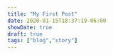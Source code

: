 ```yaml
---
title: "My First Post"
date: 2020-01-15T18:37:19-06:00
showDate: true
draft: true
tags: ["blog","story"]
---
```


